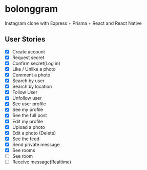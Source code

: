 # bolonggram

Instagram clone with Express + Prisma + React and React Native

## User Stories

- [x] Create account
- [x] Request secret
- [x] Confirm secret(Log in)
- [x] Like / Unlike a photo
- [x] Comment a photo
- [x] Search by user
- [x] Search by location
- [x] Follow User
- [x] Unfollow user
- [x] See user profile
- [x] See my profile
- [x] See the full post
- [x] Edit my profile
- [x] Upload a photo
- [x] Edit a photo (Delete)
- [x] See the feed
- [x] Send private message
- [x] See rooms
- [ ] See room
- [ ] Receive message(Realtime)
